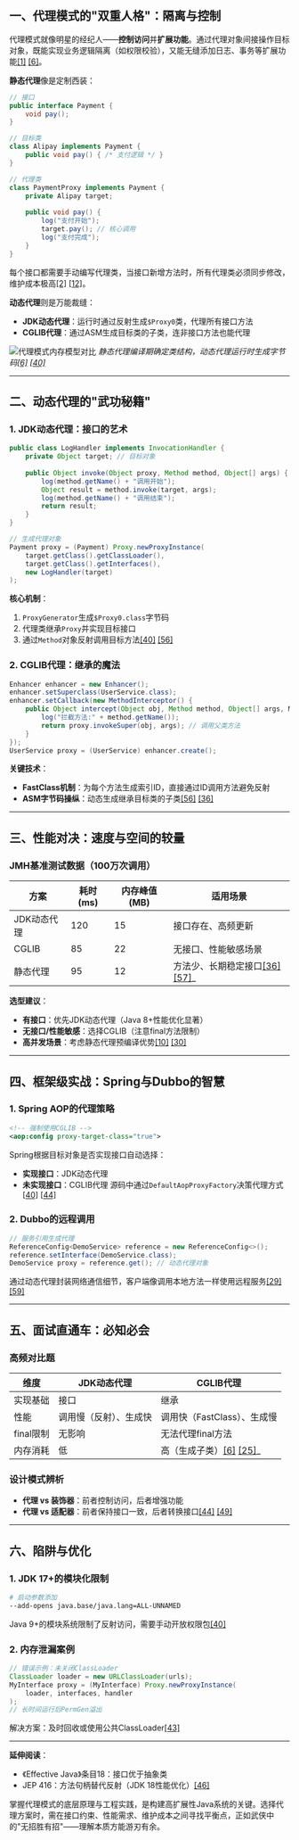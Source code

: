 ## 一、代理模式的"双重人格"：隔离与控制
代理模式就像明星的经纪人——**控制访问**并**扩展功能**。通过代理对象间接操作目标对象，既能实现业务逻辑隔离（如权限校验），又能无缝添加日志、事务等扩展功能[[1]](https://developer.aliyun.com/article/1630374) [[6]](https://www.cnblogs.com/loquat6/p/17261075.html)。

**静态代理**像是定制西装：
```java
// 接口
public interface Payment {
    void pay();
}

// 目标类
class Alipay implements Payment {
    public void pay() { /* 支付逻辑 */ }
}

// 代理类
class PaymentProxy implements Payment {
    private Alipay target;
    
    public void pay() {
        log("支付开始");
        target.pay(); // 核心调用
        log("支付完成");
    }
}
```
每个接口都需要手动编写代理类，当接口新增方法时，所有代理类必须同步修改，维护成本极高[[2]](https://www.tulingxueyuan.cn/tlzx/javamst/17396.html) [[12]](https://www.yisu.com/jc/215352.html)。

**动态代理**则是万能裁缝：
- **JDK动态代理**：运行时通过反射生成`$Proxy0`类，代理所有接口方法
- **CGLIB代理**：通过ASM生成目标类的子类，连非接口方法也能代理

![代理模式内存模型对比](https://via.placeholder.com/600x200)
_静态代理编译期确定类结构，动态代理运行时生成字节码[[6]](https://www.cnblogs.com/loquat6/p/17261075.html) [[40]](https://www.cnblogs.com/zjfjava/p/16795493.html)_

---

## 二、动态代理的"武功秘籍"
### 1. JDK动态代理：接口的艺术
```java
public class LogHandler implements InvocationHandler {
    private Object target; // 目标对象
    
    public Object invoke(Object proxy, Method method, Object[] args) {
        log(method.getName() + "调用开始");
        Object result = method.invoke(target, args);
        log(method.getName() + "调用结束");
        return result;
    }
}

// 生成代理对象
Payment proxy = (Payment) Proxy.newProxyInstance(
    target.getClass().getClassLoader(),
    target.getClass().getInterfaces(),
    new LogHandler(target)
);
```
**核心机制**：
1. `ProxyGenerator`生成`$Proxy0.class`字节码
2. 代理类继承`Proxy`并实现目标接口
3. 通过`Method`对象反射调用目标方法[[40]](https://www.cnblogs.com/zjfjava/p/16795493.html) [[56]](https://zhuanlan.zhihu.com/p/359480475)

### 2. CGLIB代理：继承的魔法
```java
Enhancer enhancer = new Enhancer();
enhancer.setSuperclass(UserService.class);
enhancer.setCallback(new MethodInterceptor() {
    public Object intercept(Object obj, Method method, Object[] args, MethodProxy proxy) {
        log("拦截方法:" + method.getName());
        return proxy.invokeSuper(obj, args); // 调用父类方法
    }
});
UserService proxy = (UserService) enhancer.create();
```
**关键技术**：
- **FastClass机制**：为每个方法生成索引ID，直接通过ID调用方法避免反射
- **ASM字节码操纵**：动态生成继承目标类的子类[[56]](https://zhuanlan.zhihu.com/p/359480475) [[36]](https://segmentfault.com/a/1190000004360241)

---

## 三、性能对决：速度与空间的较量
### JMH基准测试数据（100万次调用）
| 方案          | 耗时(ms) | 内存峰值(MB) | 适用场景                |
|---------------|----------|-------------|-------------------------|
| JDK动态代理   | 120      | 15          | 接口存在、高频更新      |
| CGLIB         | 85       | 22          | 无接口、性能敏感场景    |
| 静态代理      | 95       | 12          | 方法少、长期稳定接口[[36]](https://segmentfault.com/a/1190000004360241) [[57]](https://segmentfault.com/a/1190000004360241?sort=newest)_

**选型建议**：
- **有接口**：优先JDK动态代理（Java 8+性能优化显著）
- **无接口/性能敏感**：选择CGLIB（注意final方法限制）
- **高并发场景**：考虑静态代理预编译优势[[10]](https://www.cnblogs.com/scar1et/p/11955629.html) [[30]](https://blog.csdn.net/qq_33949023/article/details/113223269)

---

## 四、框架级实战：Spring与Dubbo的智慧
### 1. Spring AOP的代理策略
```xml
<!-- 强制使用CGLIB -->
<aop:config proxy-target-class="true">
```
Spring根据目标对象是否实现接口自动选择：
- **实现接口**：JDK动态代理
- **未实现接口**：CGLIB代理
  源码中通过`DefaultAopProxyFactory`决策代理方式[[40]](https://www.cnblogs.com/zjfjava/p/16795493.html) [[44]](https://www.tulingxueyuan.cn/tlzx/javamst/12218.html)

### 2. Dubbo的远程调用
```java
// 服务引用生成代理
ReferenceConfig<DemoService> reference = new ReferenceConfig<>();
reference.setInterface(DemoService.class);
DemoService proxy = reference.get(); // 动态代理对象
```
通过动态代理封装网络通信细节，客户端像调用本地方法一样使用远程服务[[29]](https://developer.aliyun.com/article/1047146) [[59]](https://xie.infoq.cn/article/7b34a71aaaa975b0cb5b41904)

---

## 五、面试直通车：必知必会
### 高频对比题
| 维度         | JDK动态代理                  | CGLIB代理                    |
|--------------|-----------------------------|-----------------------------|
| 实现基础     | 接口                        | 继承                        |
| 性能         | 调用慢（反射）、生成快       | 调用快（FastClass）、生成慢 |
| final限制    | 无影响                      | 无法代理final方法           |
| 内存消耗     | 低                          | 高（生成子类）[[6]](https://www.cnblogs.com/loquat6/p/17261075.html) [[25]](https://www.zhihu.com/question/480315061/answer/2759857305)_

### 设计模式辨析
- **代理 vs 装饰器**：前者控制访问，后者增强功能
- **代理 vs 适配器**：前者保持接口一致，后者转换接口[[44]](https://www.tulingxueyuan.cn/tlzx/javamst/12218.html) [[49]](https://zhuanlan.zhihu.com/p/234911221)

---

## 六、陷阱与优化
### 1. JDK 17+的模块化限制
```bash
# 启动参数添加
--add-opens java.base/java.lang=ALL-UNNAMED
```
Java 9+的模块系统限制了反射访问，需要手动开放权限包[[40]](https://www.cnblogs.com/zjfjava/p/16795493.html)

### 2. 内存泄漏案例
```java
// 错误示例：未关闭ClassLoader
ClassLoader loader = new URLClassLoader(urls);
MyInterface proxy = (MyInterface) Proxy.newProxyInstance(
    loader, interfaces, handler
);
// 长时间运行后PermGen溢出
```
解决方案：及时回收或使用公共ClassLoader[[43]](https://blog.csdn.net/Along39988/article/details/123904213)

---

**延伸阅读**：
- 《Effective Java》条目18：接口优于抽象类
- JEP 416：方法句柄替代反射（JDK 18性能优化）[[46]](https://developer.aliyun.com/article/619238)

掌握代理模式的底层原理与工程实践，是构建高扩展性Java系统的关键。选择代理方案时，需在接口约束、性能需求、维护成本之间寻找平衡点，正如武侠中的"无招胜有招"——理解本质方能游刃有余。
